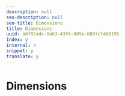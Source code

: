```yaml
---
description: null
seo-description: null
seo-title: Dimensions
title: Dimensions
uuid: a6f02adc-8a63-43f6-809a-6897cf480195
index: y
internal: n
snippet: y
translate: y
---
```


# Dimensions



